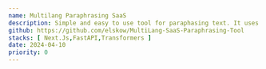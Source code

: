```yaml
---
name: Multilang Paraphrasing SaaS
description: Simple and easy to use tool for paraphasing text. It uses LLM to generate paraphrases of the input text. The tool is built using NextJs and FastAPI based on T5 model.
github: https://github.com/elskow/MultiLang-SaaS-Paraphrasing-Tool
stacks: [ Next.Js,FastAPI,Transformers ]
date: 2024-04-10
priority: 0
---
```

